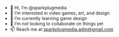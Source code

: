 - 👋 Hi, I’m @sparkplugmedia
- 👀 I’m interested in video games, art, and design
- 🌱 I’m currently learning game design
- 💞️ I’m not looking to collaborate on things yet
- 📫 Reach me at sparkplugmedia.adm@gmail.com
